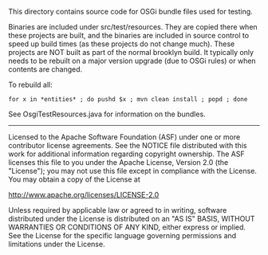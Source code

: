 This directory contains source code for OSGi bundle files 
used for testing.

Binaries are included under src/test/resources.  They are
copied there when these projects are built, and the binaries
are included in source control to speed up build times
(as these projects do not change much).  These projects are
NOT built as part of the normal brooklyn build.
It typically only needs to be rebuilt on a major version
upgrade (due to OSGi rules) or when contents are changed.

To rebuild all:

    for x in *entities* ; do pushd $x ; mvn clean install ; popd ; done

See OsgiTestResources.java for information on the bundles.

----
Licensed to the Apache Software Foundation (ASF) under one
or more contributor license agreements.  See the NOTICE file
distributed with this work for additional information
regarding copyright ownership.  The ASF licenses this file
to you under the Apache License, Version 2.0 (the
"License"); you may not use this file except in compliance
with the License.  You may obtain a copy of the License at

 http://www.apache.org/licenses/LICENSE-2.0

Unless required by applicable law or agreed to in writing,
software distributed under the License is distributed on an
"AS IS" BASIS, WITHOUT WARRANTIES OR CONDITIONS OF ANY
KIND, either express or implied.  See the License for the
specific language governing permissions and limitations
under the License.

